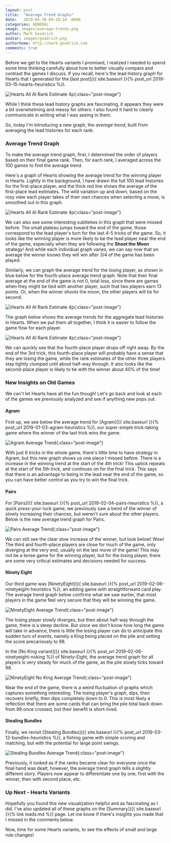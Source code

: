 ```yaml
---
layout: post
title:  "Average Trend Graphs"
date:   2019-04-30 09:10:18 -0600
categories: GENERAL
image: images/average-trends.png
author: Mark Goadrich
avatar: images/goadrich.png
authorhome: http://mark.goadrich.com
comments: true
---
```


Before we get to the Hearts variants I promised, I realized I needed to spend some time 
thinking carefully about how 
to better visually compare and contrast the games I discuss. If you recall, here's the 
lead history graph for Hearts that I generated
for the [last post]({{ site.baseurl }}{% post_url 2019-03-15-hearts-heuristics %}). 

![Hearts  All AI Rank Estimate 4p]({{site.url}}{{site.baseurl}}/images/hearts/allairankestimatewinner4p.png){:class="post-image"}

While I think these lead history graphs are fascinating, it appears they were a bit overwhelming 
and messy for others.
I also found it hard to clearly communicate in writing what I was seeing in them. 

So, today I'm introducing a new graph, the *average trend*, built from averaging the 
lead histories for each rank. 

### Average Trend Graph

To make the average trend graph, first, I determined the 
order of players based on their final game rank. Then, for each rank, I averaged across the 100
games to find the average trend.

Here's a graph of Hearts showing the average trend for the winning player in Hearts. Lightly in the background, 
I have drawn the full 100 lead histories for the first-place player, and the thick red line shows
the average of the first-place lead estimates. The wild variation up and down, based on 
the rosy view each player takes of their own chances when selecting a move, is smoothed
out in this graph.

![Hearts All AI Rank Estimate 4p]({{site.url}}{{site.baseurl}}/images/hearts/hearts-winner-trend.png){:class="post-image"}

We can also see some interesting subtleties in this graph that were missed before. 
The small plateau jumps toward the end of the game, those correspond to the lead player's turn 
for the last 4-5 tricks of the game. So, it looks like the winning player is more likely to
be the lead player near the end of the game, especially when they are following the **Shoot
the Moon** strategy! And while each individual graph varies, we can say now that on average
the winner knows they will win after 3/4 of the game has been played.

Similarly, we can graph the average trend for the losing player, as shown in blue below for the
fourth-place average trend graph.  Note that their final average at the end of the game
is not 0, total loss, since there are games when they might be tied with another player,
such that two players earn 13 points. Or, when the winner shoots the moon, the other 
players will tie for second.

![Hearts All AI Rank Estimate 4p]({{site.url}}{{site.baseurl}}/images/hearts/hearts-loser-trend.png){:class="post-image"}

The graph below shows the average trends for the aggregate 
lead histories in Hearts. When we put them all together, I think it is easier to follow the
game flow for each player. 

![Hearts All AI Rank Estimate 4p]({{site.url}}{{site.baseurl}}/images/hearts/hearts-trends-fixed.png){:class="post-image"}

We can quickly see that the fourth-place player drops off 
right away. By the end of the 3rd trick, this fourth-place player will probably 
have a sense that they are losing the game, while the rank estimates of the other three players stay 
tightly clumped until about half-way through. It also looks like the second-place player is likely
to tie with the winner about 40% of the time!

### New Insights on Old Games

We can't let Hearts have all the fun though! Let's go back and look at each of the games
we previously analyzed and see if anything new pops out.

#### Agram

First up, we see below the average trend for 
[Agram]({{ site.baseurl }}{% post_url 2019-01-03-agram-heuristics %}), our super-simple 
trick-taking game where the winner of the last trick wins the game.

![Agram Average Trend]({{site.url}}{{site.baseurl}}/images/agram/agram-trends-fixed.png){:class="post-image"}

With just 6 tricks in the whole game, there's little time to have strategy in Agram, but this new graph
shows us one piece I missed before. There is a increase in the winning trend at the start of the 
4th trick! This uptick repeats at the start of the 5th trick, and continues on for the final trick.
This says that there is an advantage to being in the lead near the end of the game, so you
can have better control as you try to win the final trick.

#### Pairs

For [Pairs]({{ site.baseurl }}{% post_url 2019-02-04-pairs-heuristics %}), a quick 
press-your-luck game, we previously saw a trend
of the winner of slowly increasing their chances, but weren't sure about the other players. Below is the 
new average trend graph for Pairs.

![Pairs Average Trend]({{site.url}}{{site.baseurl}}/images/pairs/pairs-trends-fixed.png){:class="post-image"}

We can still see the clear slow increase of the winner, but look below! 
Wow! The third and fourth-place players are close for much of the game, only diverging 
at the very end, usually on the last move of the game! This may not be a tense game for 
the winning player, but for the losing player, there are some very critical estimates
and decisions needed for success.

#### Ninety Eight

Our third game was [NinetyEight]({{ site.baseurl }}{% post_url 2019-02-06-ninetyeight-heuristics %}),
an adding game with straightforward card play. The average trend graph below confirms what
we saw earlier, that most players in the game feel very secure that they will be winning 
the game. 

![NinetyEight Average Trend]({{site.url}}{{site.baseurl}}/images/ninetyeight/ninetyeight-trends-fixed.png){:class="post-image"}

The losing player slowly diverges, but then about half-way through the game, there
is a steep decline. But since we don't know how long the game will take in advance, there is
little the losing player can do to anticipate this sudden turn of events, namely a King 
being placed on the pile and setting the score precariously to 98.

In the 
[No King variant]({{ site.baseurl }}{% post_url 2019-02-06-ninetyeight-noking %})
of Ninety-Eight, the average trend graph for all players is very steady for much of the game,
as the pile slowly ticks toward 98. 

![NinetyEight No King Average Trend]({{site.url}}{{site.baseurl}}/images/ninetyeight/ninetyeightnoking-trends-fixed.png){:class="post-image"}

Near the end of the game, there is a weird fluctuation of graphs which captures something 
interesting. The losing player's graph, dips, then recovers briefly, then dips completely
down to 0. This is most likely a reflection that there are some cards that can bring the 
pile total back down from 98 once crossed, but their benefit is short-lived.

#### Stealing Bundles

Finally, we revisit 
[Stealing Bundles]({{ site.baseurl }}{% post_url 2019-03-12-bundles-heuristics %}),
a fishing game with simple scoring and matching, but with the potential for large 
point swings.

![Stealing Bundles Average Trend]({{site.url}}{{site.baseurl}}/images/stealingbundles/bundles-trends-fixed.png){:class="post-image"}

Previously, it looked as if the ranks became clear for everyone once the final hand was
dealt, however, the average trend graph tells a slightly different story. Players
now appear to differentiate one by one, first with the winner, then with second place, etc.

### Up Next - Hearts Variants

Hopefully you found this new visualization helpful and as fascinating as I did. I've also updated
all of these graphs on the [Summary]({{ site.baseurl }}{% link leads.md %}) page. Let me know
if there's insights you made that I missed in the comments below.

Now, time for some Hearts variants, to see the effects of small and large rule changes!
